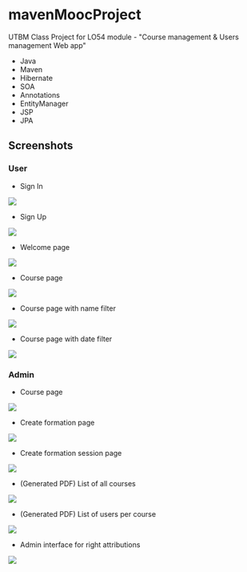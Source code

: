 # mavenMoocProject
UTBM Class Project for LO54 module - "Course management & Users management Web app"
* Java
* Maven
* Hibernate
* SOA
* Annotations
* EntityManager
* JSP
* JPA

## Screenshots
### User
* Sign In 
<img src="https://imgur.com/M7Ja3No.png"/>

* Sign Up
<img src="https://imgur.com/R5BMskT.png"/>

* Welcome page
<img src="https://imgur.com/IYdBdKE.png"/>

* Course page
<img src="https://imgur.com/uvr5n6B.png"/>

* Course page with name filter
<img src="https://imgur.com/YIKFIie.png"/>

* Course page with date filter
<img src="https://imgur.com/CBJoNcn.png"/>

### Admin
* Course page
<img src="https://imgur.com/UjbTHo7.png"/>

* Create formation page
<img src="https://imgur.com/nTWV1Q8.png"/>

* Create formation session page
<img src="https://imgur.com/rW36TPp.png"/>

* (Generated PDF) List of all courses
<img src="https://imgur.com/VMeSXXZ.png"/>

* (Generated PDF) List of users per course
<img src="https://imgur.com/dj76T0U.png"/>

* Admin interface for right attributions
<img src="https://imgur.com/LdaaPeV.png"/>
